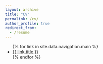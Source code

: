 ```yaml
---
layout: archive
title: "CV"
permalink: /cv/
author_profile: true
redirect_from:
  - /resume
---
```

<nav>
  <ul>
    {% for link in site.data.navigation.main %}
      <li>
        <a href="{{ link.url }}" {% if link.download %} download {% endif %}>
          {{ link.title }}
        </a>
      </li>
    {% endfor %}
  </ul>
</nav>
